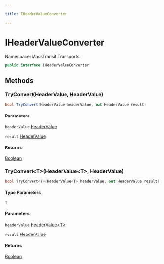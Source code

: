 ```yaml
---

title: IHeaderValueConverter

---
```


# IHeaderValueConverter

Namespace: MassTransit.Transports

```csharp
public interface IHeaderValueConverter
```

## Methods

### **TryConvert(HeaderValue, HeaderValue)**

```csharp
bool TryConvert(HeaderValue headerValue, out HeaderValue result)
```

#### Parameters

`headerValue` [HeaderValue](../masstransit/headervalue)<br/>

`result` [HeaderValue](../masstransit/headervalue)<br/>

#### Returns

[Boolean](https://learn.microsoft.com/en-us/dotnet/api/system.boolean)<br/>

### **TryConvert\<T\>(HeaderValue\<T\>, HeaderValue)**

```csharp
bool TryConvert<T>(HeaderValue<T> headerValue, out HeaderValue result)
```

#### Type Parameters

`T`<br/>

#### Parameters

`headerValue` [HeaderValue\<T\>](../masstransit/headervalue-1)<br/>

`result` [HeaderValue](../masstransit/headervalue)<br/>

#### Returns

[Boolean](https://learn.microsoft.com/en-us/dotnet/api/system.boolean)<br/>
